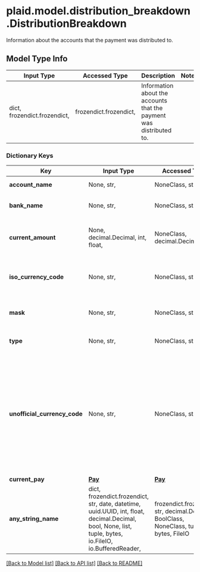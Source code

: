 # plaid.model.distribution_breakdown.DistributionBreakdown

Information about the accounts that the payment was distributed to.

## Model Type Info
Input Type | Accessed Type | Description | Notes
------------ | ------------- | ------------- | -------------
dict, frozendict.frozendict,  | frozendict.frozendict,  | Information about the accounts that the payment was distributed to. | 

### Dictionary Keys
Key | Input Type | Accessed Type | Description | Notes
------------ | ------------- | ------------- | ------------- | -------------
**account_name** | None, str,  | NoneClass, str,  | Name of the account for the given distribution. | [optional] 
**bank_name** | None, str,  | NoneClass, str,  | The name of the bank that the payment is being deposited to. | [optional] 
**current_amount** | None, decimal.Decimal, int, float,  | NoneClass, decimal.Decimal,  | The amount distributed to this account. | [optional] value must be a 64 bit float
**iso_currency_code** | None, str,  | NoneClass, str,  | The ISO-4217 currency code of the net pay. Always &#x60;null&#x60; if &#x60;unofficial_currency_code&#x60; is non-null. | [optional] 
**mask** | None, str,  | NoneClass, str,  | The last 2-4 alphanumeric characters of an account&#x27;s official account number. | [optional] 
**type** | None, str,  | NoneClass, str,  | Type of the account that the paystub was sent to (e.g. &#x27;checking&#x27;). | [optional] 
**unofficial_currency_code** | None, str,  | NoneClass, str,  | The unofficial currency code associated with the net pay. Always &#x60;null&#x60; if &#x60;iso_currency_code&#x60; is non-&#x60;null&#x60;. Unofficial currency codes are used for currencies that do not have official ISO currency codes, such as cryptocurrencies and the currencies of certain countries.  See the [currency code schema](https://plaid.com/docs/api/accounts#currency-code-schema) for a full listing of supported &#x60;iso_currency_code&#x60;s. | [optional] 
**current_pay** | [**Pay**](Pay.md) | [**Pay**](Pay.md) |  | [optional] 
**any_string_name** | dict, frozendict.frozendict, str, date, datetime, uuid.UUID, int, float, decimal.Decimal, bool, None, list, tuple, bytes, io.FileIO, io.BufferedReader,  | frozendict.frozendict, str, decimal.Decimal, BoolClass, NoneClass, tuple, bytes, FileIO | any string name can be used but the value must be the correct type | [optional]

[[Back to Model list]](../../README.md#documentation-for-models) [[Back to API list]](../../README.md#documentation-for-api-endpoints) [[Back to README]](../../README.md)

